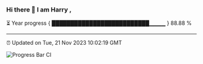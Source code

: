 ### Hi there 👋 I am Harry , 

⏳ Year progress { ██████████████████████████▁▁▁▁ } 88.88 %

---

⏰ Updated on Tue, 21 Nov 2023 10:02:19 GMT

![Progress Bar CI](https://github.com/duykhang68/duykhang68/workflows/Progress%20Bar%20CI/badge.svg)
